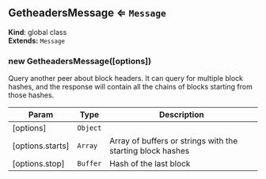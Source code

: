 <a name="GetheadersMessage"></a>

## GetheadersMessage ⇐ <code>Message</code>
**Kind**: global class  
**Extends:** <code>Message</code>  
<a name="new_GetheadersMessage_new"></a>

### new GetheadersMessage([options])
Query another peer about block headers. It can query for multiple block hashes,
and the response will contain all the chains of blocks starting from those
hashes.


| Param | Type | Description |
| --- | --- | --- |
| [options] | <code>Object</code> |  |
| [options.starts] | <code>Array</code> | Array of buffers or strings with the starting block hashes |
| [options.stop] | <code>Buffer</code> | Hash of the last block |

